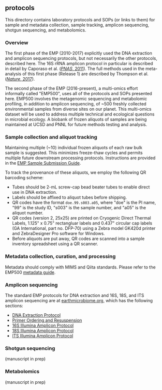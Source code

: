 ## protocols

This directory contains laboratory protocols and SOPs (or links to them) for sample and metadata collection, sample tracking, amplicon sequencing, shotgun sequencing, and metabolomics.

### Overview

The first phase of the EMP (2010-2017) explicitly used the DNA extraction and amplicon sequencing protocols, but not necessarily the other protocols, described here. The 16S rRNA amplicon protocol in particular is described in detail by Caporaso et al. ([*PNAS*, 2011](http://doi.org/10.1073/pnas.1000080107)). The full methods used in the meta-analysis of this first phase (Release 1) are described by Thompson et al. ([*Nature*, 2017](http://doi.org/10.1038/nature24621)).

The second phase of the EMP (2016-present), a multi-omics effort informally called "EMP500", uses all of the protocols and SOPs presented here. EMP500 involves the metagenomic sequencing and metabolomic profiling, in addition to amplicon sequencing, of ~500 freshly collected environmental samples from diverse sites on our planet. This multi-omics dataset will be used to address multiple technical and ecological questions in microbial ecology. A biobank of frozen aliquots of samples are being maintained at UCSD and PNNL for future methods testing and analysis.

### Sample collection and aliquot tracking

Maintaining multiple (~10) individual frozen aliquots of each raw bulk sample is suggested. This minimizes freeze-thaw cycles and permits multiple future downstream processing protocols. Instructions are provided in the [EMP Sample Submission Guide](https://dx.doi.org/10.17504/protocols.io.pfqdjmw). 

To track the provenance of these aliquots, we employ the following QR barcoding scheme:

* Tubes should be 2-mL screw-cap bead beater tubes to enable direct use in DNA extraction.
* Labels should be affixed to aliquot tubes before shipping. 
* QR codes have the format `doe.99.s003.a05`, where "doe" is the PI name, "99" is the study ID, "s003" is the sample number, and "a05" is the aliquot number. 
* QR codes (version 2, 25x25) are printed on Cryogenic Direct Thermal Labels, 1.125" x 0.75" rectangluar labels and 0.437" circular cap labels (GA International, part no. DFP-70) using a Zebra model GK420d printer and ZebraDesigner Pro software for Windows.
* Before aliquots are put away, QR codes are scanned into a sample inventory spreadsheet using a QR scanner.

### Metadata collection, curation, and processing

Metadata should comply with MIMS and Qiita standards. Please refer to the EMP500 [metadata guide](http://www.earthmicrobiome.org/protocols-and-standards/metadata-guide/).

### Amplicon sequencing

The standard EMP protocols for DNA extraction and 16S, 18S, and ITS amplicon sequencing are at [earthmicrobiome.org](http://www.earthmicrobiome.org/protocols-and-standards/), which has the following sections:

* [DNA Extraction Protocol](http://www.earthmicrobiome.org/protocols-and-standards/dna-extraction-protocol/)
* [Primer Ordering and Resuspension](http://www.earthmicrobiome.org/protocols-and-standards/primer-ordering-and-resuspension/)
* [16S Illumina Amplicon Protocol](http://www.earthmicrobiome.org/protocols-and-standards/16s/)
* [18S Illumina Amplicon Protocol](http://www.earthmicrobiome.org/protocols-and-standards/18s/)
* [ITS Illumina Amplicon Protocol](http://www.earthmicrobiome.org/protocols-and-standards/its/)

### Shotgun sequencing

(manuscript in prep)

### Metabolomics

(manuscript in prep)
